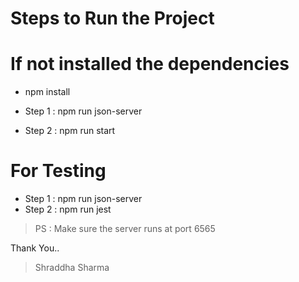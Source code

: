 # Steps to Run the Project

# If not installed the dependencies
 - npm install

- Step 1 : npm run json-server
- Step 2 : npm run start

# For Testing

- Step 1 : npm run json-server
- Step 2 : npm run jest

> PS : Make sure the server runs at port 6565

Thank You..

> Shraddha Sharma
